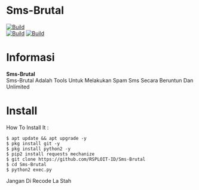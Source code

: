 # Sms-Brutal

[![Build](https://img.shields.io/badge/Author%20By-RSPLOIT%20ID-green?style=for-the-badge&logo=appveyor)]()<br>
[![Build](https://img.shields.io/badge/SmsBrutal-1.0-brightgreen.svg?maxAge=259200)]()
[![Build](https://img.shields.io/badge/Code-Python2.7-brightgreen.svg)]()

# Informasi
**Sms-Brutal** <br>
Sms-Brutal Adalah Tools Untuk Melakukan Spam Sms Secara Beruntun Dan Unlimited

# Install
How To Install It :
```
$ apt update && apt upgrade -y
$ pkg install git -y
$ pkg install python2 -y
$ pip2 install requests mechanize
$ git clone https://github.com/RSPLOIT-ID/Sms-Brutal
$ cd Sms-Brutal
$ python2 exec.py
```

Jangan Di Recode La Stah
